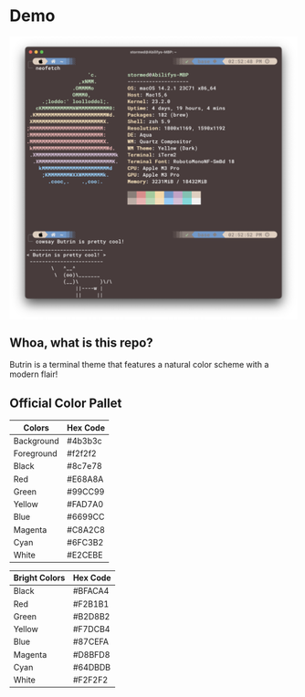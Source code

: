 Demo
=========
<img src="./Assets/terminal_preview.png" align="center">

## Whoa, what is this repo?
Butrin is a terminal theme that features a natural color scheme with a modern flair!
<br>

## Official Color Pallet


| Colors | Hex Code |
|------------|--------------|
| Background | #4b3b3c      |
| Foreground | #f2f2f2      |
| Black      | #8c7e78      |
| Red        | #E68A8A      |
| Green      | #99CC99      |
| Yellow     | #FAD7A0      |
| Blue       | #6699CC      |
| Magenta    | #C8A2C8      |
| Cyan       | #6FC3B2      |
| White      | #E2CEBE      |

| Bright Colors | Hex Code  |
|----------------|----------|
| Black   | #BFACA4  |
| Red     | #F2B1B1  |
| Green   | #B2D8B2  |
| Yellow  | #F7DCB4  |
| Blue    | #87CEFA  |
| Magenta | #D8BFD8  |
| Cyan    | #64DBDB  |
| White   | #F2F2F2  |

